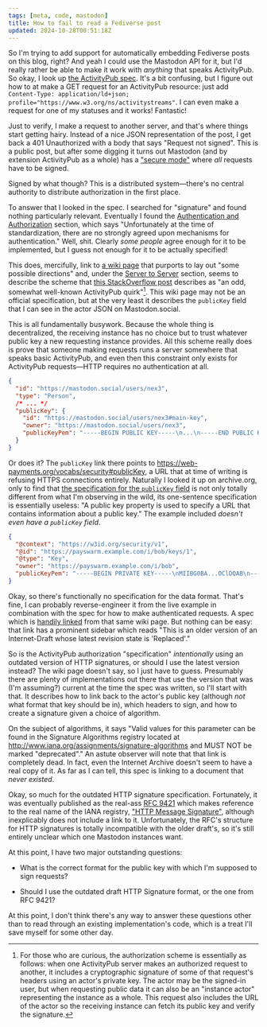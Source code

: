 ```yaml
---
tags: [meta, code, mastodon]
title: How to fail to read a Fediverse post
updated: 2024-10-28T00:51:18Z
---
```


So I'm trying to add support for automatically embedding Fediverse posts on this
blog, right? And yeah I could use the Mastodon API for it, but I'd really rather
be able to make it work with _anything_ that speaks ActivityPub. So okay, I look
up [the ActivityPub spec]. It's a bit confusing, but I figure out how to at make
a GET request for an ActivityPub resource: just add `Content-Type:
application/ld+json; profile="https://www.w3.org/ns/activitystreams"`. I can
even make a request for one of my statuses and it works! Fantastic!

[the ActivityPub spec]: https://www.w3.org/TR/activitypub/

Just to verify, I make a request to another server, and that's where things
start getting hairy. Instead of a nice JSON representation of the post, I get
back a 401 Unauthorized with a body that says "Request not signed". This is a
public post, but after some digging it turns out Mastodon (and by extension
ActivityPub as a whole) has a ["secure mode"] where _all_ requests have to be
signed.

["secure mode"]: https://docs.joinmastodon.org/spec/security/#http

Signed by what though? This is a distributed system—there's no central authority
to distribute authorization in the first place.

To answer that I looked in the spec. I searched for "signature" and found
nothing particularly relevant. Eventually I found the [Authentication and
Authorization] section, which says "Unfortunately at the time of
standardization, there are no strongly agreed upon mechanisms for
authentication." Well, shit. Clearly _some people_ agree enough for it to be
implemented, but I guess not enough for it to be actually specified!

[Authentication and Authorization]: https://www.w3.org/TR/activitypub/#authorization

This does, mercifully, link to [a wiki page] that purports to lay out "some
possible directions" and, under the [Server to Server] section, seems to
describe the scheme that [this StackOverflow post] describes as "an odd,
somewhat well-known ActivityPub quirk"[^1]. This wiki page may not be an official
specification, but at the very least it describes the `publicKey` field that I
can see in the actor JSON on Mastodon.social.

[a wiki page]: https://www.w3.org/wiki/ActivityPub/Primer/Authentication_Authorization
[Server to Server]: https://www.w3.org/wiki/ActivityPub/Primer/Authentication_Authorization#Server_to_Server
[this StackOverflow post]: https://stackoverflow.com/questions/75025657/activitypub-mastodon-how-to-get-an-actor#answer-76396982

[^1]: For those who are curious, the authorization scheme is essentially as
  follows: when one ActivityPub server makes an authorized request to another,
  it includes a cryptographic signature of some of that request's headers using
  an actor's private key. The actor may be the signed-in user, but when
  requesting public data it can also be an "instance actor" representing the
  instance as a whole. This request also includes the URL of the actor so the
  receiving instance can fetch its public key and verify the signature.

  This is all fundamentally busywork. Because the whole thing is decentralized,
  the receiving instance has no choice but to trust whatever public key a new
  requesting instance provides. All this scheme really does is prove that
  someone making requests runs a server somewhere that speaks basic ActivityPub,
  and even then this constraint only exists for ActivityPub requests—HTTP
  requires no authentication at all.

```json
{
  "id": "https://mastodon.social/users/nex3",
  "type": "Person",
  /* ... */
  "publicKey": {
    "id": "https://mastodon.social/users/nex3#main-key",
    "owner": "https://mastodon.social/users/nex3",
    "publicKeyPem": "-----BEGIN PUBLIC KEY-----\n...\n-----END PUBLIC KEY-----\n"
  }
}
```

Or does it? The `publicKey` link there points to
<https://web-payments.org/vocabs/security#publicKey>, a URL that at time of
writing is refusing HTTPS connections entirely. Naturally I looked it up on
archive.org, only to find that [the specification for the `publicKey` field] is
not only totally different from what I'm observing in the wild, its one-sentence
specification is essentially useless: "A public key property is used to specify
a URL that contains information about a public key." The example included
*doesn't even have a `publicKey` field*.

[the specification for the `publicKey` field]: https://web.archive.org/web/20221218063101/https://web-payments.org/vocabs/security#publicKey

```json
{
  "@context": "https://w3id.org/security/v1",
  "@id": "https://payswarm.example.com/i/bob/keys/1",
  "@type": "Key",
  "owner": "https://payswarm.example.com/i/bob",
  "publicKeyPem": "-----BEGIN PRIVATE KEY-----\nMIIBG0BA...OClDQAB\n-----END PRIVATE KEY-----\n"
}
```

Okay, so there's functionally no specification for the data format. That's fine,
I can probably reverse-engineer it from the live example in combination with the
spec for how to make authenticated requests. A spec which is [handily linked]
from that same wiki page. But nothing can be easy: that link has a prominent
sidebar which reads "This is an older version of an Internet-Draft whose latest
revision state is 'Replaced'."

[handily linked]: https://tools.ietf.org/html/draft-cavage-http-signatures-08

So is the ActivityPub authorization "specification" _intentionally_ using an
outdated version of HTTP signatures, or should I use the latest version instead?
The wiki page doesn't say, so I just have to guess. Presumably there are plenty
of implementations out there that use the version that was (I'm assuming?)
current at the time the spec was written, so I'll start with that. It describes
how to link back to the actor's public key (although *not* what format that key
should be in), which headers to sign, and how to create a signature given a
choice of algorithm.

On the subject of algorithms, it says "Valid values for this parameter can be
found in the Signature Algorithms registry located at
http://www.iana.org/assignments/signature-algorithms and MUST NOT be marked
"deprecated"." An astute observer will note that that link is completely dead.
In fact, even the Internet Archive doesn't seem to have a real copy of it. As
far as I can tell, this spec is linking to a document that _never existed_.

Okay, so much for the outdated HTTP signature specification. Fortunately, it was
eventually published as the real-ass [RFC 9421] which makes reference to the
real name of the IANA registry, ["HTTP Message Signature"], although
inexplicably does not include a link to it. Unfortunately, the RFC's structure
for HTTP signatures is totally incompatible with the older draft's, so it's
still entirely unclear which one Mastodon instances want.

[RFC 9421]: https://www.rfc-editor.org/rfc/rfc9421.html
["HTTP Message Signature"]: https://www.iana.org/assignments/http-message-signature/http-message-signature.xhtml

At this point, I have two major outstanding questions:

* What is the correct format for the public key with which I'm supposed to sign
  requests?

* Should I use the outdated draft HTTP Signature format, or the one from RFC
  9421?

At this point, I don't think there's any way to answer these questions other
than to read through an existing implementation's code, which is a treat I'll
save myself for some other day.
